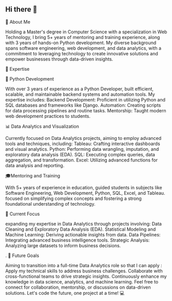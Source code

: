 ## Hi there 👋  

👋 About Me

Holding a Master's degree in Computer Science with a specialization in Web Technology, I bring 5+ years of mentoring and training experience, along with 3 years of hands-on Python development. My diverse background spans software engineering, web development, and data analytics, with a commitment to leveraging technology to create innovative solutions and empower businesses through data-driven insights.

🌟 Expertise

🔧 Python Development

With over 3 years of experience as a Python Developer, built efficient, scalable, and maintainable backend systems and automation tools. My expertise includes:
Backend Development: Proficient in utilizing Python and SQL databases and frameworks like Django.
Automation: Creating scripts for data processing pipelines and routine tasks.
Mentorship: Taught modern web development practices to students.

📊 Data Analytics and Visualization

Currently focused on Data Analytics projects, aiming to employ advanced tools and techniques, including:
Tableau: Crafting interactive dashboards and visual analytics.
Python: Performing data wrangling, imputation, and exploratory data analysis (EDA).
SQL: Executing complex queries, data aggregation, and transformation.
Excel: Utilizing advanced functions for data analysis and reporting.

🎓Mentoring and Training

With 5+ years of experience in education, guided students in subjects like Software Engineering, Web Development, Python, SQL, Excel, and Tableau. focused on simplifying complex concepts and fostering a strong foundational understanding of technology.

🚀 Current Focus

expanding my expertise in Data Analytics through projects involving:
Data Cleaning and Exploratory Data Analysis (EDA).
Statistical Modeling and Machine Learning: Deriving actionable insights from data.
Data Pipelines: Integrating advanced business intelligence tools.
Strategic Analysis: Analyzing large datasets to inform business decisions.

.
🎯 Future Goals

Aiming to transition into a full-time Data Analytics role so that I can apply :
Apply my technical skills to address business challenges.
Collaborate with cross-functional teams to drive strategic insights.
Continuously enhance my knowledge in data science, analytics, and machine learning.
Feel free to connect for collaboration, mentorship, or discussions on data-driven solutions. Let's code the future, one project at a time! 💻
